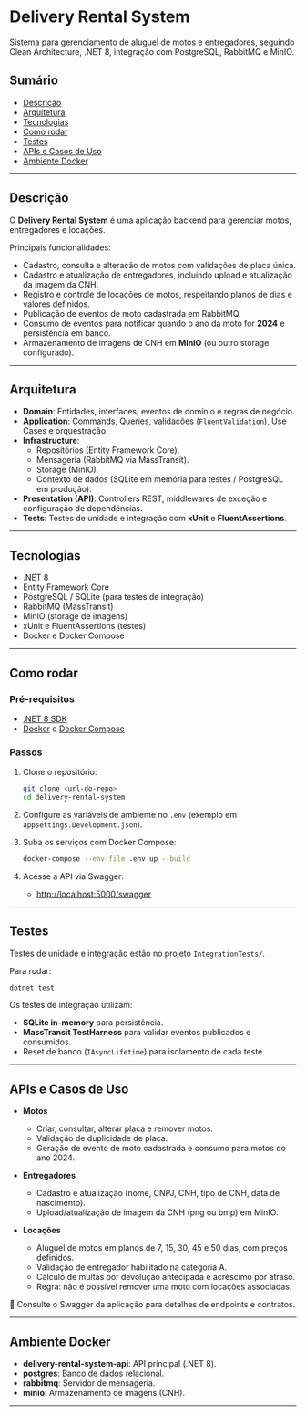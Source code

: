 # Delivery Rental System  
Sistema para gerenciamento de aluguel de motos e entregadores, seguindo Clean Architecture, .NET 8, integração com PostgreSQL, RabbitMQ e MinIO.

## Sumário
- [Descrição](#descrição)  
- [Arquitetura](#arquitetura)  
- [Tecnologias](#tecnologias)  
- [Como rodar](#como-rodar)  
- [Testes](#testes)  
- [APIs e Casos de Uso](#apis-e-casos-de-uso)  
- [Ambiente Docker](#ambiente-docker)  

---

## Descrição
O **Delivery Rental System** é uma aplicação backend para gerenciar motos, entregadores e locações.  

Principais funcionalidades:
- Cadastro, consulta e alteração de motos com validações de placa única.  
- Cadastro e atualização de entregadores, incluindo upload e atualização da imagem da CNH.  
- Registro e controle de locações de motos, respeitando planos de dias e valores definidos.  
- Publicação de eventos de moto cadastrada em RabbitMQ.  
- Consumo de eventos para notificar quando o ano da moto for **2024** e persistência em banco.  
- Armazenamento de imagens de CNH em **MinIO** (ou outro storage configurado).  

---

## Arquitetura
- **Domain**: Entidades, interfaces, eventos de domínio e regras de negócio.  
- **Application**: Commands, Queries, validações (`FluentValidation`), Use Cases e orquestração.  
- **Infrastructure**:  
  - Repositórios (Entity Framework Core).  
  - Mensageria (RabbitMQ via MassTransit).  
  - Storage (MinIO).  
  - Contexto de dados (SQLite em memória para testes / PostgreSQL em produção).  
- **Presentation (API)**: Controllers REST, middlewares de exceção e configuração de dependências.  
- **Tests**: Testes de unidade e integração com **xUnit** e **FluentAssertions**.  

---

## Tecnologias
- .NET 8  
- Entity Framework Core  
- PostgreSQL / SQLite (para testes de integração)  
- RabbitMQ (MassTransit)  
- MinIO (storage de imagens)  
- xUnit e FluentAssertions (testes)  
- Docker e Docker Compose  

---

## Como rodar

### Pré-requisitos
- [.NET 8 SDK](https://dotnet.microsoft.com/download)  
- [Docker](https://www.docker.com/) e [Docker Compose](https://docs.docker.com/compose/)  

### Passos
1. Clone o repositório:
   ```bash
   git clone <url-do-repo>
   cd delivery-rental-system
   ```

2. Configure as variáveis de ambiente no `.env` (exemplo em `appsettings.Development.json`).

3. Suba os serviços com Docker Compose:
   ```bash
   docker-compose --env-file .env up --build
   ```

4. Acesse a API via Swagger:
   - [http://localhost:5000/swagger](http://localhost:5000/swagger)  

---

## Testes
Testes de unidade e integração estão no projeto `IntegrationTests/`.  

Para rodar:
```bash
dotnet test
```

Os testes de integração utilizam:
- **SQLite in-memory** para persistência.  
- **MassTransit TestHarness** para validar eventos publicados e consumidos.  
- Reset de banco (`IAsyncLifetime`) para isolamento de cada teste.  

---

## APIs e Casos de Uso
- **Motos**
  - Criar, consultar, alterar placa e remover motos.  
  - Validação de duplicidade de placa.  
  - Geração de evento de moto cadastrada e consumo para motos do ano 2024.  

- **Entregadores**
  - Cadastro e atualização (nome, CNPJ, CNH, tipo de CNH, data de nascimento).  
  - Upload/atualização de imagem da CNH (png ou bmp) em MinIO.  

- **Locações**
  - Aluguel de motos em planos de 7, 15, 30, 45 e 50 dias, com preços definidos.  
  - Validação de entregador habilitado na categoria A.  
  - Cálculo de multas por devolução antecipada e acréscimo por atraso.  
  - Regra: não é possível remover uma moto com locações associadas.  

📌 Consulte o Swagger da aplicação para detalhes de endpoints e contratos.  

---

## Ambiente Docker
- **delivery-rental-system-api**: API principal (.NET 8).  
- **postgres**: Banco de dados relacional.  
- **rabbitmq**: Servidor de mensageria.  
- **minio**: Armazenamento de imagens (CNH).  

---
